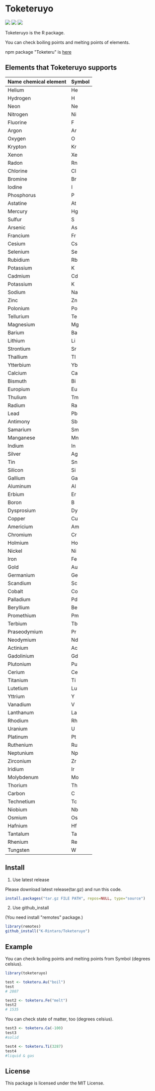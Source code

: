
<!-- README.md is generated from README.Rmd. Please edit that file -->

# Toketeruyo
<img src="https://img.shields.io/github/license/K-Rintaro/Toketeruyo">  <img src="https://img.shields.io/github/r-package/v/K-Rintaro/Toketeruyo"> <img src="https://img.shields.io/github/repo-size/K-Rintaro/Toketeruyo">

<!-- badges: start -->

<!-- badges: end -->

Toketeruyo is the R package.

You can check boiling points and melting points of elements.

npm package "Toketeru" is [here](https://github.com/K-Rintaro/Toketeru)

## Elements that Toketeruyo supports

| Name chemical element | Symbol |
| --------------------- | ------ |
| Helium                | He     |
| Hydrogen              | H      |
| Neon                  | Ne     |
| Nitrogen              | Ni     |
| Fluorine              | F      |
| Argon                 | Ar     |
| Oxygen                | O      |
| Krypton               | Kr     |
| Xenon                 | Xe     |
| Radon                 | Rn     |
| Chlorine              | Cl     |
| Bromine               | Br     |
| Iodine                | I      |
| Phosphorus            | P      |
| Astatine              | At     |
| Mercury               | Hg     |
| Sulfur                | S      |
| Arsenic               | As     |
| Francium              | Fr     |
| Cesium                | Cs     |
| Selenium              | Se     |
| Rubidium              | Rb     |
| Potassium             | K      |
| Cadmium               | Cd     |
| Potassium             | K      |
| Sodium                | Na     |
| Zinc                  | Zn     |
| Polonium              | Po     |
| Tellurium             | Te     |
| Magnesium             | Mg     |
| Barium                | Ba     |
| Lithium               | Li     |
| Strontium             | Sr     |
| Thallium              | Tl     |
| Ytterbium             | Yb     |
| Calcium               | Ca     |
| Bismuth               | Bi     |
| Europium              | Eu     |
| Thulium               | Tm     |
| Radium                | Ra     |
| Lead                  | Pb     |
| Antimony              | Sb     |
| Samarium              | Sm     |
| Manganese             | Mn     |
| Indium                | In     |
| Silver                | Ag     |
| Tin                   | Sn     |
| Silicon               | Si     |
| Gallium               | Ga     |
| Aluminum              | Al     |
| Erbium                | Er     |
| Boron                 | B      |
| Dysprosium            | Dy     |
| Copper                | Cu     |
| Americium             | Am     |
| Chromium              | Cr     |
| Holmium               | Ho     |
| Nickel                | Ni     |
| Iron                  | Fe     |
| Gold                  | Au     |
| Germanium             | Ge     |
| Scandium              | Sc     |
| Cobalt                | Co     |
| Palladium             | Pd     |
| Beryllium             | Be     |
| Promethium            | Pm     |
| Terbium               | Tb     |
| Praseodymium          | Pr     |
| Neodymium             | Nd     |
| Actinium              | Ac     |
| Gadolinium            | Gd     |
| Plutonium             | Pu     |
| Cerium                | Ce     |
| Titanium              | Ti     |
| Lutetium              | Lu     |
| Yttrium               | Y      |
| Vanadium              | V      |
| Lanthanum             | La     |
| Rhodium               | Rh     |
| Uranium               | U      |
| Platinum              | Pt     |
| Ruthenium             | Ru     |
| Neptunium             | Np     |
| Zirconium             | Zr     |
| Iridium               | Ir     |
| Molybdenum            | Mo     |
| Thorium               | Th     |
| Carbon                | C      |
| Technetium            | Tc     |
| Niobium               | Nb     |
| Osmium                | Os     |
| Hafnium               | Hf     |
| Tantalum              | Ta     |
| Rhenium               | Re     |
| Tungsten              | W      |

## Install

1. Use latest release

Please download latest release(tar.gz) and run this code.
``` r
install.packages("tar.gz FILE PATH", repos=NULL, type="source")
```

2. Use github_install

(You need install "remotes" package.)
```r
library(remotes)
github_install("K-Rintaro/Toketeruyo")
```

## Example

You can check boiling points and melting points from Symbol (degrees
celsius).

``` r
library(toketeruyo)

test <- toketeru.Au("boil")
test
# 2807

test2 <- toketeru.Fe("melt")
test2
# 1535
```

You can check state of matter, too (degrees celsius).

``` r
test3 <- toketeru.Ca(-100)
test3
#solid

test4 <- toketeru.Ti(3287)
test4
#liquid & gas
```

## License

This package is licensed under the MIT License.
